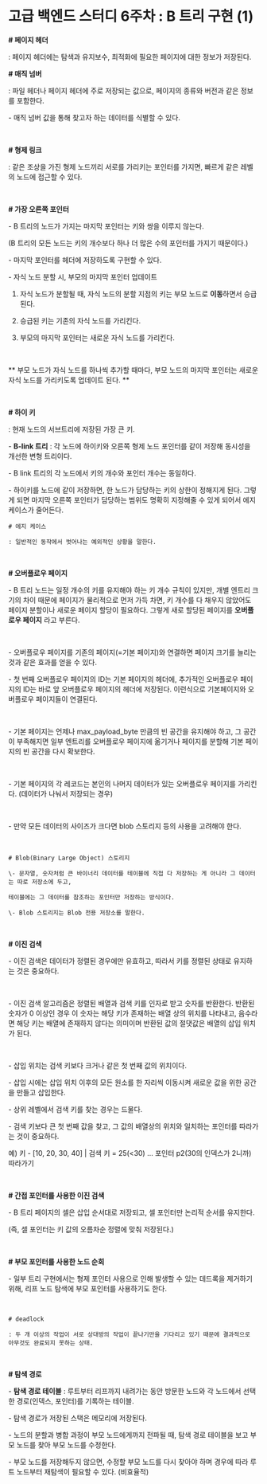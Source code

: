 # 고급 백엔드 스터디 6주차 : B 트리 구현 (1)

**\# 페이지 헤더** 

: 페이지 헤더에는 탐색과 유지보수, 최적화에 필요한 페이지에 대한 정보가 저장된다.
 
</br>

**\# 매직 넘버**

: 파일 헤더나 페이지 헤더에 주로 저장되는 값으로, 페이지의 종류와 버전과 같은 정보를 포함한다. 

\- 매직 넘버 값을 통해 찾고자 하는 데이터를 식별할 수 있다. 

</br>

**\# 형제 링크**

: 같은 조상을 가진 형제 노드끼리 서로를 가리키는 포인터를 가지면, 빠르게 같은 레벨의 노드에 접근할 수 있다.

</br>

**\# 가장 오른쪽 포인터**

\- B 트리의 노드가 가지는 마지막 포인터는 키와 쌍을 이루지 않는다.

(B 트리의 모든 노드는 키의 개수보다 하나 더 많은 수의 포인터를 가지기 때문이다.)

\- 마지막 포인터를 헤더에 저장하도록 구현할 수 있다.

\- 자식 노드 분할 시, 부모의 마지막 포인터 업데이트

1) 자식 노드가 분할될 때, 자식 노드의 분할 지점의 키는 부모 노드로 **이동**하면서 승급된다.

2) 승급된 키는 기존의 자식 노드를 가리킨다. 

3) 부모의 마지막 포인터는 새로운 자식 노드를 가리킨다.


</br>

\*\* 부모 노드가 자식 노드를 하나씩 추가할 때마다, 부모 노드의 마지막 포인터는 새로운 자식 노드를 가리키도록 업데이트 된다. \*\* 

</br>

**\# 하이 키**

: 현재 노드의 서브트리에 저장된 가장 큰 키. 

\- **B-link 트리** : 각 노드에 하이키와 오른쪽 형제 노드 포인터를 같이 저장해 동시성을 개선한 변형 트리이다.

\- B link 트리의 각 노드에서 키의 개수와 포인터 개수는 동일하다. 

\- 하이키를 노드에 같이 저장하면, 한 노드가 담당하는 키의 상한이 정해지게 된다. 그렇게 되면 마지막 오른쪽 포인터가 담당하는 범위도 명확히 지정해줄 수 있게 되어서 에지 케이스가 줄어든다. 



```
# 에지 케이스 

: 일반적인 동작에서 벗어나는 예외적인 상황을 말한다. 
```
</br>


**\# 오버플로우 페이지**

\- B 트리 노드는 일정 개수의 키를 유지해야 하는 키 개수 규칙이 있지만, 개별 엔트리 크기의 차이 때문에 페이지가 물리적으로 먼저 가득 차면, 키 개수를 다 채우지 않았어도 페이지 분할이나 새로운 페이지 할당이 필요하다. 그렇게 새로 할당된 페이지를 **오버플로우 페이지** 라고 부른다. 

</br>

\- 오버플로우 페이지를 기존의 페이지(=기본 페이지)와 연결하면 페이지 크기를 늘리는 것과 같은 효과를 얻을 수 있다. 

\- 첫 번째 오버플로우 페이지의 ID는 기본 페이지의 헤더에, 추가적인 오버플로우 페이지의 ID는 바로 앞 오버플로우 페이지의 헤더에 저장된다. 이런식으로 기본페이지와 오버플로우 페이지들이 연결된다. 

</br>

\- 기본 페이지는 언제나 max\_payload\_byte 만큼의 빈 공간을 유지해야 하고, 그 공간이 부족해지면 일부 엔트리를 오버플로우 페이지에 옮기거나 페이지를 분할해 기본 페이지의 빈 공간을 다시 확보한다.

</br>

\- 기본 페이지의 각 레코드는 본인의 나머지 데이터가 있는 오버플로우 페이지를 가리킨다. (데이터가 나눠서 저장되는 경우)

</br>

\- 만약 모든 데이터의 사이즈가 크다면 blob 스토리지 등의 사용을 고려해야 한다. 

</br>


```
# Blob(Binary Large Object) 스토리지

\- 문자열, 숫자처럼 큰 바이너리 데이터를 테이블에 직접 다 저장하는 게 아니라 그 데이터는 따로 저장소에 두고,

테이블에는 그 데이터를 참조하는 포인터만 저장하는 방식이다. 

\- Blob 스토리지는 Blob 전용 저장소를 말한다. 
```
</br>


**\# 이진 검색** 

\- 이진 검색은 데이터가 정렬된 경우에만 유효하고, 따라서 키를 정렬된 상태로 유지하는 것은 중요하다. 

</br>

\- 이진 검색 알고리즘은 정렬된 배열과 검색 키를 인자로 받고 숫자를 반환한다. 반환된 숫자가 0 이상인 경우 이 숫자는 해당 키가 존재하는 배열 상의 위치를 나타내고, 음수라면 해당 키는 배열에 존재하지 않다는 의미이며 반환된 값의 절댓값은 배열의 삽입 위치가 된다. 

</br>

\- 삽입 위치는 검색 키보다 크거나 같은 첫 번째 값의 위치이다.

\- 삽입 시에는 삽입 위치 이후의 모든 원소를 한 자리씩 이동시켜 새로운 값을 위한 공간을 만들고 삽입한다. 
</br>

\- 상위 레벨에서 검색 키를 찾는 경우는 드물다.

\- 검색 키보다 큰 첫 번째 값을 찾고, 그 값의 배열상의 위치와 일치하는 포인터를 따라가는 것이 중요하다. 

예) 키 - \[10, 20, 30, 40\] | 검색 키 = 25(<30) ... 포인터 p2(30의 인덱스가 2니까) 따라가기

</br>

**\# 간접 포인터를 사용한 이진 검색**

\- B 트리 페이지의 셀은 삽입 순서대로 저장되고, 셀 포인터만 논리적 순서를 유지한다.

(즉, 셀 포인터는 키 값의 오름차순 정렬에 맞춰 저장된다.)

</br>

**\# 부모 포인터를 사용한 노드 순회**

\- 일부 트리 구현에서는 형제 포인터 사용으로 인해 발생할 수 있는 데드록을 제거하기 위해, 리프 노드 탐색에 부모 포인터를 사용하기도 한다. 

</br>

```
# deadlock 

: 두 개 이상의 작업이 서로 상대방의 작업이 끝나기만을 기다리고 있기 때문에 결과적으로 아무것도 완료되지 못하는 상태.
```

</br>

**\# 탐색 경로**

\- **탐색 경로 테이블** : 루트부터 리프까지 내려가는 동안 방문한 노드와 각 노드에서 선택한 경로(인덱스, 포인터)를 기록하는 테이블.

\- 탐색 경로가 저장된 스택은 메모리에 저장된다. 

\- 노드의 분할과 병합 과정이 부모 노드에게까지 전파될 때, 탐색 경로 테이블을 보고 부모 노드를 찾아 부모 노드를 수정한다. 

\- 부모 노드를 저장해두지 않으면, 수정할 부모 노드를 다시 찾아야 하며 경우에 따라 루트 노드부터 재탐색이 필요할 수 있다. (비효율적)